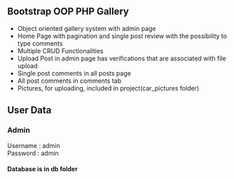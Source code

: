## Bootstrap OOP PHP Gallery 

- Object oriented gallery system with admin page
- Home Page with pagination and single post review with the possibility to type comments
- Multiple CRUD Functionalities
- Upload Post in admin page has verifications that are associated with file upload
- Single post comments in all posts page
- All post comments in comments tab
- Pictures, for uploading, included in project(car_pictures folder)

## User Data

### Admin

Username : admin   
Password : admin

#### Database is in db folder
